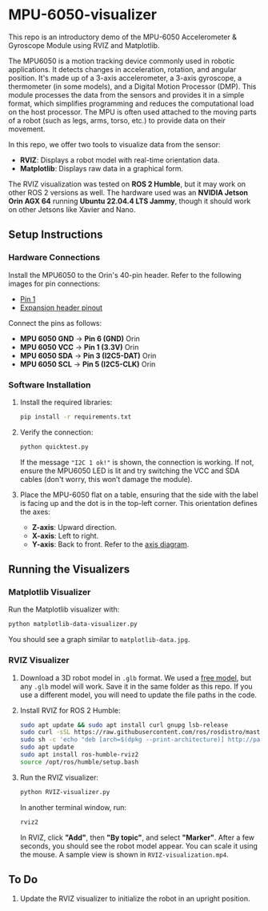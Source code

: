 
# MPU-6050-visualizer

This repo is an introductory demo of the MPU-6050 Accelerometer & Gyroscope Module using RVIZ and Matplotlib.

The MPU6050 is a motion tracking device commonly used in robotic applications. It detects changes in acceleration, rotation, and angular position. It's made up of a 3-axis accelerometer, a 3-axis gyroscope, a thermometer (in some models), and a Digital Motion Processor (DMP). This module processes the data from the sensors and provides it in a simple format, which simplifies programming and reduces the computational load on the host processor. The MPU is often used attached to the moving parts of a robot (such as legs, arms, torso, etc.) to provide data on their movement.

In this repo, we offer two tools to visualize data from the sensor:
- **RVIZ**: Displays a robot model with real-time orientation data.
- **Matplotlib**: Displays raw data in a graphical form.

The RVIZ visualization was tested on **ROS 2 Humble**, but it may work on other ROS 2 versions as well. The hardware used was an **NVIDIA Jetson Orin AGX 64** running **Ubuntu 22.04.4 LTS Jammy**, though it should work on other Jetsons like Xavier and Nano.

## Setup Instructions

### Hardware Connections
Install the MPU6050 to the Orin's 40-pin header. Refer to the following images for pin connections:
- [Pin 1](https://github.com/tekntrash/MPU-6050-visualizer/blob/main/orin-pin-1.jpeg)
- [Expansion header pinout](https://github.com/tekntrash/MPU-6050-visualizer/blob/main/expansion-header-pinout.png)

Connect the pins as follows:
- **MPU 6050 GND** → **Pin 6 (GND)** Orin
- **MPU 6050 VCC** → **Pin 1 (3.3V)** Orin
- **MPU 6050 SDA** → **Pin 3 (I2C5-DAT)** Orin
- **MPU 6050 SCL** → **Pin 5 (I2C5-CLK)** Orin

### Software Installation
1. Install the required libraries:
   ```bash
   pip install -r requirements.txt
   ```

2. Verify the connection:
   ```bash
   python quicktest.py
   ```
   If the message `"I2C 1 ok!"` is shown, the connection is working. If not, ensure the MPU6050 LED is lit and try switching the VCC and SDA cables (don't worry, this won’t damage the module).

3. Place the MPU-6050 flat on a table, ensuring that the side with the label is facing up and the dot is in the top-left corner. This orientation defines the axes:
   - **Z-axis**: Upward direction.
   - **X-axis**: Left to right.
   - **Y-axis**: Back to front.
   Refer to the [axis diagram](https://github.com/tekntrash/MPU-6050-visualizer/blob/main/MPU6050-axis.jpg).

## Running the Visualizers

### Matplotlib Visualizer
Run the Matplotlib visualizer with:
```bash
python matplotlib-data-visualizer.py
```
You should see a graph similar to `matplotlib-data.jpg`.

### RVIZ Visualizer
1. Download a 3D robot model in `.glb` format. We used a [free model](https://sketchfab.com/3d-models/biped-robot-801d2a245e4a4405a0c2152b35b5e486), but any `.glb` model will work. Save it in the same folder as this repo. If you use a different model, you will need to update the file paths in the code.

2. Install RVIZ for ROS 2 Humble:
   ```bash
   sudo apt update && sudo apt install curl gnupg lsb-release
   sudo curl -sSL https://raw.githubusercontent.com/ros/rosdistro/master/ros.asc | sudo tee /etc/apt/trusted.gpg.d/ros.asc
   sudo sh -c 'echo "deb [arch=$(dpkg --print-architecture)] http://packages.ros.org/ros2/ubuntu $(lsb_release -cs) main" > /etc/apt/sources.list.d/ros2-latest.list'
   sudo apt update
   sudo apt install ros-humble-rviz2
   source /opt/ros/humble/setup.bash
   ```

3. Run the RVIZ visualizer:
   ```bash
   python RVIZ-visualizer.py
   ```
   In another terminal window, run:
   ```bash
   rviz2
   ```
   In RVIZ, click **"Add"**, then **"By topic"**, and select **"Marker"**. After a few seconds, you should see the robot model appear. You can scale it using the mouse. A sample view is shown in `RVIZ-visualization.mp4`.

## To Do
1. Update the RVIZ visualizer to initialize the robot in an upright position.
